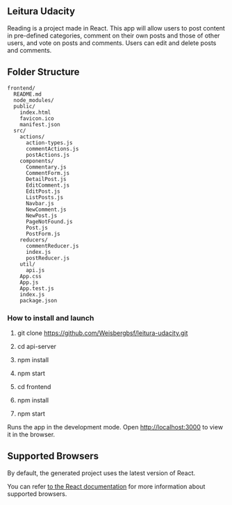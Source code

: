 ## Leitura Udacity

Reading is a project made in React. This app will allow users to post content in pre-defined categories, comment on their own posts and those of other users, and vote on posts and comments. Users can edit and delete posts and comments.

## Folder Structure

```
frontend/
  README.md
  node_modules/
  public/
    index.html
    favicon.ico
    manifest.json
  src/
    actions/
      action-types.js
      commentActions.js
      postActions.js
    components/
      Commentary.js
      CommentForm.js
      DetailPost.js
      EditComment.js
      EditPost.js
      ListPosts.js
      Navbar.js
      NewComment.js
      NewPost.js
      PageNotFound.js
      Post.js
      PostForm.js
    reducers/
      commentReducer.js
      index.js
      postReducer.js
    util/
      api.js
    App.css
    App.js
    App.test.js
    index.js
    package.json
```

### How to install and launch

  1. git clone https://github.com/Weisbergbsf/leitura-udacity.git
 
  2. cd api-server
  
  3. npm install 
  
  4. npm start 

  5. cd frontend

  6. npm install

  7. npm start


Runs the app in the development mode.
Open [http://localhost:3000](http://localhost:3000) to view it in the browser.


## Supported Browsers

By default, the generated project uses the latest version of React.

You can refer [to the React documentation](https://reactjs.org/docs/react-dom.html#browser-support) for more information about supported browsers.
